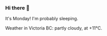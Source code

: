 ### Hi there :wave:

It's Monday! I'm probably sleeping.

Weather in Victoria BC: partly cloudy, at +11°C.
